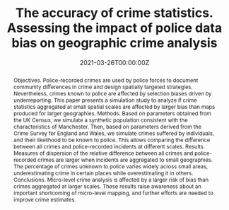 ---
abstract: Objectives. Police-recorded crimes are used by police forces to document community differences in crime and design spatially targeted strategies. Nevertheless, crimes known to police are affected by selection biases driven by underreporting. This paper presents a simulation study to analyze if crime statistics aggregated at small spatial scales are affected by larger bias than maps produced for larger geographies. Methods. Based on parameters obtained from the UK Census, we simulate a synthetic population consistent with the characteristics of Manchester. Then, based on parameters derived from the Crime Survey for England and Wales, we simulate crimes suffered by individuals, and their likelihood to be known to police. This allows comparing the difference between all crimes and police-recorded incidents at different scales. Results. Measures of dispersion of the relative difference between all crimes and police-recorded crimes are larger when incidents are aggregated to small geographies. The percentage of crimes unknown to police varies widely across small areas, underestimating crime in certain places while overestimating it in others. Conclusions. Micro-level crime analysis is affected by a larger risk of bias than crimes aggregated at larger scales. These results raise awareness about an important shortcoming of micro-level mapping, and further efforts are needed to improve crime estimates.
authors:
- David Buil-Gil
- Angelo Moretti
- Samuel Langton
date: "2021-03-26T00:00:00Z"
featured: false
image:
  caption: 'Image credit: [**Unsplash**](https://unsplash.com/photos/3mjspmQDM_M)'
  focal_point: ""
  preview_only: true
projects:
- internal-project
publication: "Journal of Experimental Criminology"
publication_short: ""
publication_types:
- "2"
publishDate: "2021-03-26T00:00:00Z"
summary: Paper using simulated data to investigate bias in police recorded crime at multiple spatial scales.
tags:
- policing
- crime
- data bias
- reporting
- simulation
title: The accuracy of crime statistics. Assessing the impact of police data bias on geographic crime analysis
url_preprint: https://osf.io/preprints/socarxiv/myfhp/
url_code: https://github.com/davidbuilgil/crime_simulation2
url_pdf: https://link.springer.com/article/10.1007/s11292-021-09457-y
---